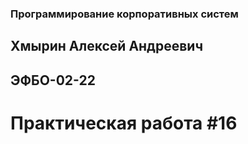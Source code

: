 ### Программирование корпоративных систем
## Хмырин Алексей Андреевич
## ЭФБО-02-22
# Практическая работа #16
